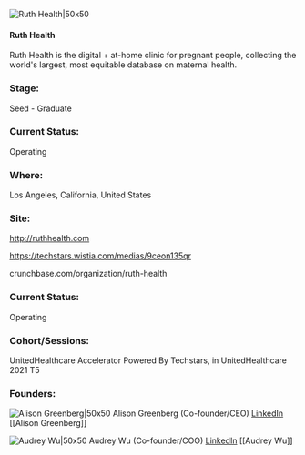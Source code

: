 

![Ruth Health|50x50](https://apimg.techstars.com/profiles/1658157938132_901978.png)

#### Ruth Health
Ruth Health is the digital + at-home clinic for pregnant people, collecting the world's largest, most equitable database on maternal health.

### Stage: 
Seed - Graduate 

### Current Status: 
Operating

### Where:
Los Angeles, California, United States

### Site:
http://ruthhealth.com

https://techstars.wistia.com/medias/9ceon135qr

crunchbase.com/organization/ruth-health

### Current Status: 
Operating

### Cohort/Sessions: 
UnitedHealthcare Accelerator Powered By Techstars, in UnitedHealthcare 2021 T5

### Founders: 

![Alison Greenberg|50x50](https://apimg.techstars.com/connect/images/image_files/613b90a79ae9da0007c76c60/original/Screen_Shot_2021-05-26_at_9.38.00_AM.png) Alison Greenberg (Co-founder/CEO) [LinkedIn](https://linkedin.com/in/greenbergalison) [[Alison Greenberg]]

![Audrey Wu|50x50](https://apimg.techstars.com/connect/images/image_files/612689256c995d00095802fa/original/IMG_6724-500x500.jpg) Audrey Wu (Co-founder/COO) [LinkedIn](https://linkedin.com/in/audreyellenwu) [[Audrey Wu]]


